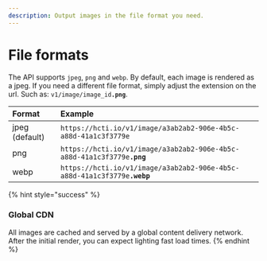 ```yaml
---
description: Output images in the file format you need.
---
```


# File formats

The API supports `jpeg`, `png` and `webp`. By default, each image is rendered as a jpeg. If you need a different file format, simply adjust the extension on the url. Such as: `v1/image/image_id`**`.png`**.

| **Format** | **Example** |
| :--- | :--- |
| jpeg \(default\) | `https://hcti.io/v1/image/a3ab2ab2-906e-4b5c-a88d-41a1c3f3779e` |
| png | `https://hcti.io/v1/image/a3ab2ab2-906e-4b5c-a88d-41a1c3f3779e`**`.png`** |
| webp | `https://hcti.io/v1/image/a3ab2ab2-906e-4b5c-a88d-41a1c3f3779e`**`.webp`** |

{% hint style="success" %}
### **Global CDN**

All images are cached and served by a global content delivery network. After the initial render, you can expect lighting fast load times.
{% endhint %}

